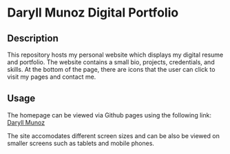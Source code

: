 # Daryll Munoz Digital Portfolio

## Description
This repository hosts my personal website which displays my digital resume and portfolio. The website contains a small bio, projects, credentials, and skills. At the bottom of the page, there are icons that the user can click to visit my pages and contact me.

## Usage
The homepage can be viewed via Github pages using the following link: [Daryll Munoz](https://djamz919.github.io/)

The site accomodates different screen sizes and can be also be viewed on smaller screens such as tablets and mobile phones.